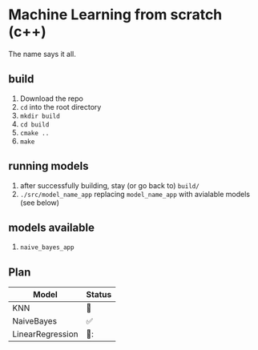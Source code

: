 # Machine Learning from scratch (c++)

The name says it all. 

## build
1. Download the repo
2. `cd` into the root directory
3. `mkdir build`
4. `cd build`
5. `cmake ..`
6. `make`

## running models
1. after successfully building, stay (or go back to) `build/`
2. `./src/model_name_app` replacing `model_name_app` with avialable models (see below)

## models available
1. `naive_bayes_app`

## Plan
| Model | Status |
| --- | --- |
| KNN |:hammer:|
| NaiveBayes |:white_check_mark:| 
| LinearRegression | 📆: |
